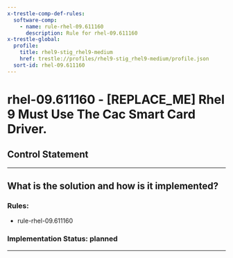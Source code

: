 ```yaml
---
x-trestle-comp-def-rules:
  software-comp:
    - name: rule-rhel-09.611160
      description: Rule for rhel-09.611160
x-trestle-global:
  profile:
    title: rhel9-stig_rhel9-medium
    href: trestle://profiles/rhel9-stig_rhel9-medium/profile.json
  sort-id: rhel-09.611160
---
```


# rhel-09.611160 - \[REPLACE_ME\] Rhel 9 Must Use The Cac Smart Card Driver.

## Control Statement

______________________________________________________________________

## What is the solution and how is it implemented?

<!-- For implementation status enter one of: implemented, partial, planned, alternative, not-applicable -->

<!-- Note that the list of rules under ### Rules: is read-only and changes will not be captured after assembly to JSON -->

<!-- Add control implementation description here for control: rhel-09.611160 -->

### Rules:

  - rule-rhel-09.611160

### Implementation Status: planned

______________________________________________________________________
